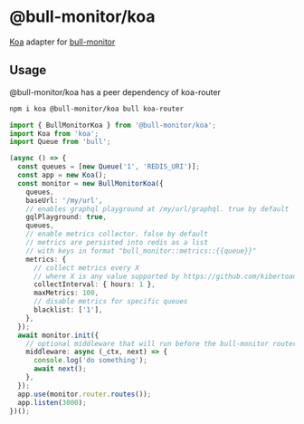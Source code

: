 # @bull-monitor/koa

[Koa](https://github.com/koajs/koa) adapter for [bull-monitor](https://github.com/s-r-x/bull-monitor)

## Usage

@bull-monitor/koa has a peer dependency of koa-router

```sh
npm i koa @bull-monitor/koa bull koa-router
```

```typescript
import { BullMonitorKoa } from '@bull-monitor/koa';
import Koa from 'koa';
import Queue from 'bull';

(async () => {
  const queues = [new Queue('1', 'REDIS_URI')];
  const app = new Koa();
  const monitor = new BullMonitorKoa({
    queues,
    baseUrl: '/my/url',
    // enables graphql playground at /my/url/graphql. true by default
    gqlPlayground: true,
    queues,
    // enable metrics collector. false by default
    // metrics are persisted into redis as a list
    // with keys in format "bull_monitor::metrics::{{queue}}"
    metrics: {
      // collect metrics every X
      // where X is any value supported by https://github.com/kibertoad/toad-scheduler
      collectInterval: { hours: 1 },
      maxMetrics: 100,
      // disable metrics for specific queues
      blacklist: ['1'],
    },
  });
  await monitor.init({
    // optional middleware that will run before the bull-monitor router
    middleware: async (_ctx, next) => {
      console.log('do something');
      await next();
    },
  });
  app.use(monitor.router.routes());
  app.listen(3000);
})();
```
